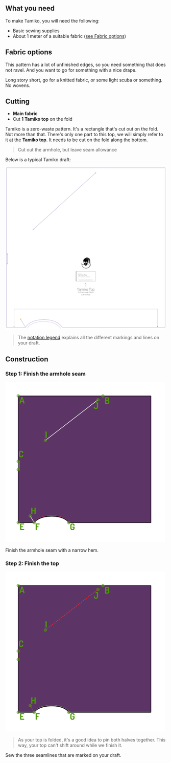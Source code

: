 
## What you need

To make Tamiko, you will need the following:

- Basic sewing supplies
- About 1 meter of a suitable fabric ([see Fabric options](#fabric-options))

## Fabric options

This pattern has a lot of unfinished edges, so you need something that does not ravel. And you want to go for something with a nice drape.

Long story short, go for a knitted fabric, or some light scuba or something. No wovens.

## Cutting

- **Main fabric** 
 - Cut **1 Tamiko top** on the fold

Tamiko is a zero-waste pattern. It's a rectangle that's cut out on the fold. Not more than that. There's only one part to this top, we will simply refer to it at the **Tamiko top**. It needs to be cut on the fold along the bottom.

> Cut out the armhole, but leave seam allowance

Below is a typical Tamiko draft:

![A typical Tamiko draft](layout.svg)

> The [notation legend](/en/docs/patterns/notation) explains all the different markings and lines on your draft.

## Construction

### Step 1: Finish the armhole seam

![Finsh the armhole seam](step03.png)

Finish the armhole seam with a narrow hem.

### Step 2: Finish the top

![Sew the three seamlines that are marked on your draft](step04.png)

> As your top is folded, it's a good idea to pin both halves together. This way, your top can't shift around while we finish it.

Sew the three seamlines that are marked on your draft.